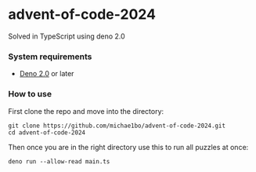# advent-of-code-2024
Solved in TypeScript using deno 2.0
### System requirements
- [Deno 2.0](https://github.com/denoland/deno) or later
### How to use
First clone the repo and move into the directory:
```console
git clone https://github.com/michae1bo/advent-of-code-2024.git
cd advent-of-code-2024
```
Then once you are in the right directory use this to run all puzzles at once:
```console
deno run --allow-read main.ts
```